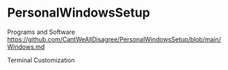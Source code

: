 # PersonalWindowsSetup

Programs and Software
https://github.com/CantWeAllDisagree/PersonalWindowsSetup/blob/main/Windows.md

Terminal Customization
